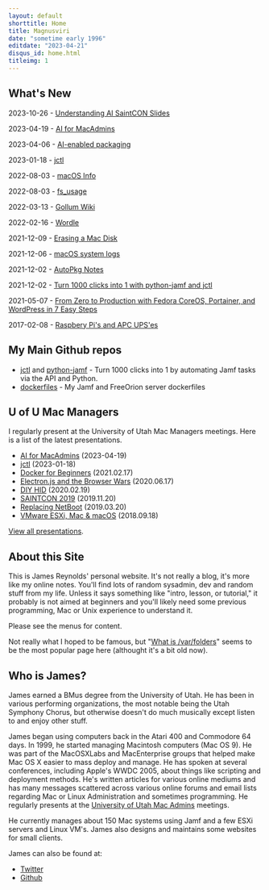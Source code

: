 ```yaml
---
layout: default
shorttitle: Home
title: Magnusviri
date: "sometime early 1996"
editdate: "2023-04-21"
disqus_id: home.html
titleimg: 1
---
```


## What's New

2023-10-26 - [Understanding AI SaintCON Slides](/ai-saintcon-2023.pdf)

2023-04-19 - [AI for MacAdmins](https://stream.lib.utah.edu/index.php?c=details&id=13574)

2023-04-06 - [AI-enabled packaging](https://www.youtube.com/watch?v=Wj-4pIInrmo)

2023-01-18 - [jctl](https://stream.lib.utah.edu/index.php?c=details&id=13542)

2022-08-03 - [macOS Info](/macos-info.html)

2022-08-03 - [fs_usage](/fs_usage.html)

2022-03-13 - [Gollum Wiki](/gollum-wiki.html)

2022-02-16 - [Wordle](/wordle.html)

2021-12-09 - [Erasing a Mac Disk](/erasing-a-mac-disk.html)

2021-12-06 - [macOS system logs](/macos-system-logs.html)

2021-12-02 - [AutoPkg Notes](/autopkg-notes.html)

2021-12-02 - [Turn 1000 clicks into 1 with python-jamf and jctl](https://www.youtube.com/watch?v=2YLriNwyP3s)

2021-05-07 - [From Zero to Production with Fedora CoreOS, Portainer, and WordPress in 7 Easy Steps](https://www.portainer.io/blog/from-zero-to-production-with-fedora-coreos-portainer-and-wordpress-in-7-easy-steps)

2017-02-08 - [Raspbery Pi's and APC UPS'es](/raspberry-pi-apc-ups.html)

## My Main Github repos

- [jctl](https://github.com/magnusviri/jctl) and [python-jamf](https://github.com/magnusviri/python-jamf) - Turn 1000 clicks into 1 by automating Jamf tasks via the API and Python.
- [dockerfiles](https://github.com/magnusviri/dockerfiles) - My Jamf and FreeOrion server dockerfiles

<!--
- [fcos_portainer_fw](https://github.com/magnusviri/fcos_portainer_fw) - Files to set up Fedora CoreOS, Portainer, and a host firewall.
- [dotfiles](https://github.com/magnusviri/dotfiles) - How I set up my computers.
- [courses-frontend](https://github.com/magnusviri/courses-frontend) and [courses-backend](https://github.com/magnusviri/courses-backend) - An Angular app I wrote for the School of Biological Sciences.
- [DigitalDisplay](https://github.com/magnusviri/DigitalDisplay) - Theme that turns Wordpress into a web kiosk for a digital display.
- [Mak.py](https://github.com/magnusviri/mak.py) - Mac Army Knife.  Tool for system administrators to quickly and easily hack a Mac.
Watch a [presentation](https://stream.lib.utah.edu/index.php?c=details&id=13043) (2018.02.21).
- [plcat](https://github.com/magnusviri/plcat) - Super simple crutch to print binary plist files on macOS.
- [textart](https://github.com/magnusviri/textart) - Converts images to html or terminal text.
-->

## U of U Mac Managers

I regularly present at the University of Utah Mac Managers meetings. Here is a list of the latest presentations.

- [AI for MacAdmins](https://stream.lib.utah.edu/index.php?c=details&id=13574) (2023-04-19)
- [jctl](https://stream.lib.utah.edu/index.php?c=details&id=13542) (2023-01-18)
- [Docker for Beginners](https://stream.lib.utah.edu/index.php?c=details&id=13418) (2021.02.17)
- [Electron.js and the Browser Wars](https://stream.lib.utah.edu/index.php?c=details&id=13353) (2020.06.17)
- [DIY HID](https://stream.lib.utah.edu/index.php?c=details&id=13332) (2020.02.19)
- [SAINTCON 2019](https://stream.lib.utah.edu/index.php?c=details&id=13304) (2019.11.20)
- [Replacing NetBoot](https://stream.lib.utah.edu/index.php?c=details&id=13211) (2019.03.20)
- [VMware ESXi, Mac & macOS](https://stream.lib.utah.edu/index.php?c=details&id=13132) (2018.09.18)

[View all presentations](https://stream.lib.utah.edu/index.php?c=browse&m=results&q=james+reynolds&cat=&sort=newest).

## About this Site

This is James Reynolds' personal website. It's not really a blog, it's more like my online notes. You'll find lots of random sysadmin, dev and random stuff from my life. Unless it says something like "intro, lesson, or tutorial," it probably is not aimed at beginners and you'll likely need some previous programming, Mac or Unix experience to understand it.

Please see the menus for content.

Not really what I hoped to be famous, but "[What is /var/folders](http://magnusviri.com/what-is-var-folders.html)" seems to be the most popular page here (althought it's a bit old now).

## Who is James?

James earned a BMus degree from the University of Utah. He has been in various performing organizations, the most notable being the Utah Symphony Chorus, but otherwise doesn't do much musically except listen to and enjoy other stuff.

James began using computers back in the Atari 400 and Commodore 64 days. In 1999, he started managing Macintosh computers (Mac OS 9). He was part of the MacOSXLabs and MacEnterprise groups that helped make Mac OS X easier to mass deploy and manage. He has spoken at several conferences, including Apple's WWDC 2005, about things like scripting and deployment methods. He's written articles for various online mediums and has many messages scattered across various online forums and email lists regarding Mac or Linux Administration and sometimes programming. He regularly presents at the [University of Utah Mac Admins](https://apple.lib.utah.edu/) meetings.

He currently manages about 150 Mac systems using Jamf and a few ESXi servers and Linux VM's. James also designs and maintains some websites for small clients.

James can also be found at:

- [Twitter](https://twitter.com/magnusviri)
- [Github](https://github.com/magnusviri)
